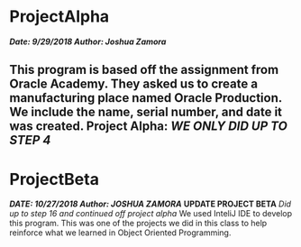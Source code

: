 # ProjectAlpha
***Date: 9/29/2018 Author: Joshua Zamora***

**This program is based off the assignment from Oracle Academy. They asked us to create a manufacturing place named Oracle Production. We include the name, serial number, and date it was created.** 
Project Alpha:
*WE ONLY DID UP TO STEP 4*
------------------------------------------------------------------------------------------------------------------------------------------
# ProjectBeta
***DATE: 10/27/2018 Author: JOSHUA ZAMORA***
**UPDATE PROJECT BETA**
*Did up to step 16 and continued off project alpha*
We used InteliJ IDE to develop this program. 
This was one of the projects we did in this class to help reinforce what we learned in Object Oriented Programming.
